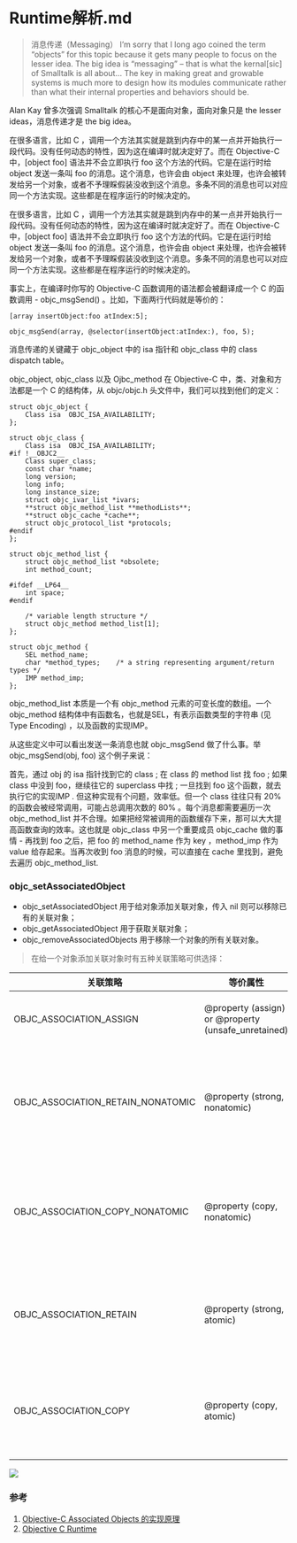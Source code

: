 # Runtime解析.md


>消息传递（Messaging）
>I’m sorry that I long ago coined the term “objects” for this topic because it gets many people to focus on the lesser idea. The big idea is “messaging” – that is what the kernal[sic] of Smalltalk is all about... The key in making great and growable systems is much more to design how its modules communicate rather than what their internal properties and behaviors should be.

Alan Kay 曾多次强调 Smalltalk 的核心不是面向对象，面向对象只是 the lesser ideas，消息传递才是 the big idea。

在很多语言，比如 C ，调用一个方法其实就是跳到内存中的某一点并开始执行一段代码。没有任何动态的特性，因为这在编译时就决定好了。而在 Objective-C 中，[object foo] 语法并不会立即执行 foo 这个方法的代码。它是在运行时给 object 发送一条叫 foo 的消息。这个消息，也许会由 object 来处理，也许会被转发给另一个对象，或者不予理睬假装没收到这个消息。多条不同的消息也可以对应同一个方法实现。这些都是在程序运行的时候决定的。

在很多语言，比如 C ，调用一个方法其实就是跳到内存中的某一点并开始执行一段代码。没有任何动态的特性，因为这在编译时就决定好了。而在 Objective-C 中，[object foo] 语法并不会立即执行 foo 这个方法的代码。它是在运行时给 object 发送一条叫 foo 的消息。这个消息，也许会由 object 来处理，也许会被转发给另一个对象，或者不予理睬假装没收到这个消息。多条不同的消息也可以对应同一个方法实现。这些都是在程序运行的时候决定的。

事实上，在编译时你写的 Objective-C 函数调用的语法都会被翻译成一个 C 的函数调用 - objc_msgSend() 。比如，下面两行代码就是等价的：


```
[array insertObject:foo atIndex:5];
```
```
objc_msgSend(array, @selector(insertObject:atIndex:), foo, 5);
```
消息传递的关键藏于 objc_object 中的 isa 指针和 objc_class 中的 class dispatch table。

objc_object, objc_class 以及 Ojbc_method
在 Objective-C 中，类、对象和方法都是一个 C 的结构体，从 objc/objc.h 头文件中，我们可以找到他们的定义：


```
struct objc_object {  
    Class isa  OBJC_ISA_AVAILABILITY;
};

struct objc_class {  
    Class isa  OBJC_ISA_AVAILABILITY;
#if !__OBJC2__
    Class super_class;
    const char *name;
    long version;
    long info;
    long instance_size;
    struct objc_ivar_list *ivars;
    **struct objc_method_list **methodLists**;
    **struct objc_cache *cache**;
    struct objc_protocol_list *protocols;
#endif
};

struct objc_method_list {  
    struct objc_method_list *obsolete;
    int method_count;

#ifdef __LP64__
    int space;
#endif

    /* variable length structure */
    struct objc_method method_list[1];
};

struct objc_method {  
    SEL method_name;
    char *method_types;    /* a string representing argument/return types */
    IMP method_imp;
};
```

objc_method_list 本质是一个有 objc_method 元素的可变长度的数组。一个 objc_method 结构体中有函数名，也就是SEL，有表示函数类型的字符串 (见 Type Encoding) ，以及函数的实现IMP。

从这些定义中可以看出发送一条消息也就 objc_msgSend 做了什么事。举 objc_msgSend(obj, foo) 这个例子来说：

首先，通过 obj 的 isa 指针找到它的 class ;
在 class 的 method list 找 foo ;
如果 class 中没到 foo，继续往它的 superclass 中找 ;
一旦找到 foo 这个函数，就去执行它的实现IMP .
但这种实现有个问题，效率低。但一个 class 往往只有 20% 的函数会被经常调用，可能占总调用次数的 80% 。每个消息都需要遍历一次 objc_method_list 并不合理。如果把经常被调用的函数缓存下来，那可以大大提高函数查询的效率。这也就是 objc_class 中另一个重要成员 objc_cache 做的事情 - 再找到 foo 之后，把 foo 的 method_name 作为 key ，method_imp 作为 value 给存起来。当再次收到 foo 消息的时候，可以直接在 cache 里找到，避免去遍历 objc_method_list.


### objc_setAssociatedObject

* objc_setAssociatedObject 用于给对象添加关联对象，传入 nil 则可以移除已有的关联对象；
* objc_getAssociatedObject 用于获取关联对象；
* objc_removeAssociatedObjects 用于移除一个对象的所有关联对象。

> 在给一个对象添加关联对象时有五种关联策略可供选择：

关联策略	| 等价属性 |	说明
 --- | --- | --- 
OBJC_ASSOCIATION_ASSIGN	 |	@property (assign) or  @property (unsafe_unretained) |		弱引用关联对象
OBJC_ASSOCIATION_RETAIN_NONATOMIC	 |	@property (strong, nonatomic)	 |	强引用关联对象，且为非原子操作
OBJC_ASSOCIATION_COPY_NONATOMIC	 |	@property (copy, nonatomic)	 |	复制关联对象，且为非原子操作
OBJC_ASSOCIATION_RETAIN |	@property (strong, atomic) |		强引用关联对象，且为原子操作
OBJC_ASSOCIATION_COPY	 |	@property (copy, atomic) |		复制关联对象，且为原子操作

![](http://oc98nass3.bkt.clouddn.com/2017-08-15-15027671461420.png)


### 参考 

1. [Objective-C Associated Objects 的实现原理](http://blog.leichunfeng.com/blog/2015/06/26/objective-c-associated-objects-implementation-principle/)
2. [Objective C Runtime](http://tech.glowing.com/cn/objective-c-runtime/)

